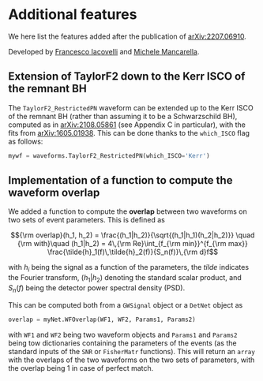 # Additional features
We here list the features added after the publication of [arXiv:2207.06910](<https://arxiv.org/abs/2207.06910>). 

Developed by [Francesco Iacovelli](<https://github.com/FrancescoIacovelli>) and [Michele Mancarella](<https://github.com/Mik3M4n>).

## Extension of TaylorF2 down to the Kerr ISCO of the remnant BH
The ```TaylorF2_RestrictedPN``` waveform can be extended up to the Kerr ISCO of the remnant BH (rather than assuming it to be a Schwarzschild BH), computed as in [arXiv:2108.05861](<https://arxiv.org/pdf/2108.05861>) (see Appendix C in particular), with the fits from [arXiv:1605.01938](<https://arxiv.org/abs/1605.01938>). This can be done thanks to the ```which_ISCO``` flag as follows:

```python
mywf = waveforms.TaylorF2_RestrictedPN(which_ISCO='Kerr')						
```

## Implementation of a function to compute the waveform overlap

We added a function to compute the **overlap** between two waveforms on two sets of event parameters. This is defined as

$${\rm overlap}(h_1, h_2) = \frac{(h_1|h_2)}{\sqrt{(h_1|h_1)(h_2|h_2)}} \quad {\rm with}\quad (h_1|h_2) = 4\,{\rm Re}\int_{f_{\rm min}}^{f_{\rm max}} \frac{\tilde{h}_1(f)\,\tilde{h}_2(f)}{S_n(f)}\,{\rm d}f$$

with $h_i$ being the signal as a function of the parameters, the *tilde* indicates the Fourier transform, $(h_1|h_2)$ denoting the standard scalar product, and $S_n(f)$ being the detector power spectral density (PSD).

This can be computed both from a ```GWSignal``` object or a ```DetNet``` object as 

```python
overlap = myNet.WFOverlap(WF1, WF2, Params1, Params2)
```

with ```WF1``` and ```WF2``` being two waveform objects and ```Params1``` and ```Params2``` being tow dictionaries containing the parameters of the events (as the standard inputs of the ```SNR``` or ```FisherMatr``` functions). This will return an ```array``` with the overlaps of the two waveforms on the two sets of parameters, with the overlap being 1 in case of perfect match.

